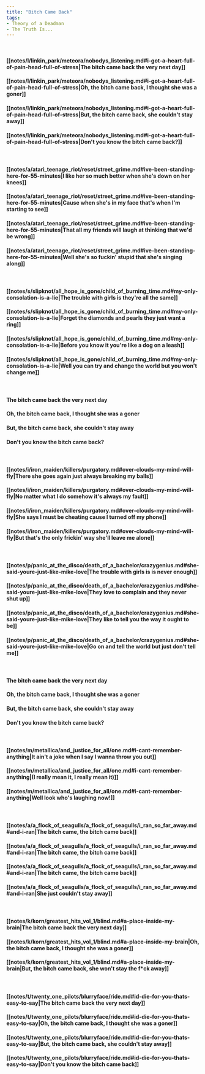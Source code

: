 ```yaml
---
title: "Bitch Came Back"
tags:
- Theory of a Deadman
- The Truth Is...
---
```

&nbsp;
#### [[notes/l/linkin_park/meteora/nobodys_listening.md#i-got-a-heart-full-of-pain-head-full-of-stress|The bitch came back the very next day]]
#### [[notes/l/linkin_park/meteora/nobodys_listening.md#i-got-a-heart-full-of-pain-head-full-of-stress|Oh, the bitch came back, I thought she was a goner]]
#### [[notes/l/linkin_park/meteora/nobodys_listening.md#i-got-a-heart-full-of-pain-head-full-of-stress|But, the bitch came back, she couldn't stay away]]
#### [[notes/l/linkin_park/meteora/nobodys_listening.md#i-got-a-heart-full-of-pain-head-full-of-stress|Don't you know the bitch came back?]]
&nbsp;
#### [[notes/a/atari_teenage_riot/reset/street_grime.md#ive-been-standing-here-for-55-minutes|I like her so much better when she's down on her knees]]
#### [[notes/a/atari_teenage_riot/reset/street_grime.md#ive-been-standing-here-for-55-minutes|Cause when she's in my face that's when I'm starting to see]]
#### [[notes/a/atari_teenage_riot/reset/street_grime.md#ive-been-standing-here-for-55-minutes|That all my friends will laugh at thinking that we'd be wrong]]
#### [[notes/a/atari_teenage_riot/reset/street_grime.md#ive-been-standing-here-for-55-minutes|Well she's so fuckin' stupid that she's singing along]]
&nbsp;
#### [[notes/s/slipknot/all_hope_is_gone/child_of_burning_time.md#my-only-consolation-is-a-lie|The trouble with girls is they're all the same]]
#### [[notes/s/slipknot/all_hope_is_gone/child_of_burning_time.md#my-only-consolation-is-a-lie|Forget the diamonds and pearls they just want a ring]]
#### [[notes/s/slipknot/all_hope_is_gone/child_of_burning_time.md#my-only-consolation-is-a-lie|Before you know it you're like a dog on a leash]]
#### [[notes/s/slipknot/all_hope_is_gone/child_of_burning_time.md#my-only-consolation-is-a-lie|Well you can try and change the world but you won't change me]]
&nbsp;
#### The bitch came back the very next day
#### Oh, the bitch came back, I thought she was a goner
#### But, the bitch came back, she couldn't stay away
#### Don't you know the bitch came back?
&nbsp;
#### [[notes/i/iron_maiden/killers/purgatory.md#over-clouds-my-mind-will-fly|There she goes again just always breaking my balls]]
#### [[notes/i/iron_maiden/killers/purgatory.md#over-clouds-my-mind-will-fly|No matter what I do somehow it's always my fault]]
#### [[notes/i/iron_maiden/killers/purgatory.md#over-clouds-my-mind-will-fly|She says I must be cheating cause I turned off my phone]]
#### [[notes/i/iron_maiden/killers/purgatory.md#over-clouds-my-mind-will-fly|But that's the only frickin' way she'll leave me alone]]
&nbsp;
#### [[notes/p/panic_at_the_disco/death_of_a_bachelor/crazygenius.md#she-said-youre-just-like-mike-love|The trouble with girls is is never enough]]
#### [[notes/p/panic_at_the_disco/death_of_a_bachelor/crazygenius.md#she-said-youre-just-like-mike-love|They love to complain and they never shut up]]
#### [[notes/p/panic_at_the_disco/death_of_a_bachelor/crazygenius.md#she-said-youre-just-like-mike-love|They like to tell you the way it ought to be]]
#### [[notes/p/panic_at_the_disco/death_of_a_bachelor/crazygenius.md#she-said-youre-just-like-mike-love|Go on and tell the world but just don't tell me]]
&nbsp;
#### The bitch came back the very next day
#### Oh, the bitch came back, I thought she was a goner
#### But, the bitch came back, she couldn't stay away
#### Don't you know the bitch came back?
&nbsp;
#### [[notes/m/metallica/and_justice_for_all/one.md#i-cant-remember-anything|It ain't a joke when I say I wanna throw you out]]
#### [[notes/m/metallica/and_justice_for_all/one.md#i-cant-remember-anything|(I really mean it, I really mean it)]]
#### [[notes/m/metallica/and_justice_for_all/one.md#i-cant-remember-anything|Well look who's laughing now!]]
&nbsp;
#### [[notes/a/a_flock_of_seagulls/a_flock_of_seagulls/i_ran_so_far_away.md#and-i-ran|The bitch came, the bitch came back]]
#### [[notes/a/a_flock_of_seagulls/a_flock_of_seagulls/i_ran_so_far_away.md#and-i-ran|The bitch came, the bitch came back]]
#### [[notes/a/a_flock_of_seagulls/a_flock_of_seagulls/i_ran_so_far_away.md#and-i-ran|The bitch came, the bitch came back]]
#### [[notes/a/a_flock_of_seagulls/a_flock_of_seagulls/i_ran_so_far_away.md#and-i-ran|She just couldn't stay away]]
&nbsp;
#### [[notes/k/korn/greatest_hits_vol_1/blind.md#a-place-inside-my-brain|The bitch came back the very next day]]
#### [[notes/k/korn/greatest_hits_vol_1/blind.md#a-place-inside-my-brain|Oh, the bitch came back, I thought she was a goner]]
#### [[notes/k/korn/greatest_hits_vol_1/blind.md#a-place-inside-my-brain|But, the bitch came back, she won't stay the f*ck away]]
&nbsp;
#### [[notes/t/twenty_one_pilots/blurryface/ride.md#id-die-for-you-thats-easy-to-say|The bitch came back the very next day]]
#### [[notes/t/twenty_one_pilots/blurryface/ride.md#id-die-for-you-thats-easy-to-say|Oh, the bitch came back, I thought she was a goner]]
#### [[notes/t/twenty_one_pilots/blurryface/ride.md#id-die-for-you-thats-easy-to-say|But, the bitch came back, she couldn't stay away]]
#### [[notes/t/twenty_one_pilots/blurryface/ride.md#id-die-for-you-thats-easy-to-say|Don't you know the bitch came back]]
